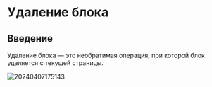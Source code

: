 # Удаление блока

## Введение

Удаление блока — это необратимая операция, при которой блок удаляется с текущей страницы.

![20240407175143](https://static-docs.nocobase.com/20240407175143.png)